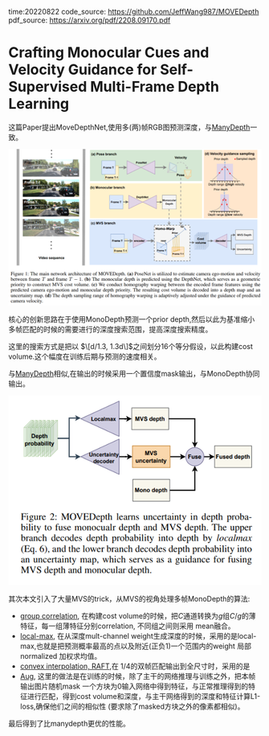 time:20220822
code_source: https://github.com/JeffWang987/MOVEDepth
pdf_source: https://arxiv.org/pdf/2208.09170.pdf

# Crafting Monocular Cues and Velocity Guidance for Self-Supervised Multi-Frame Depth Learning

这篇Paper提出MoveDepthNet,使用多(两)帧RGB图预测深度，与[ManyDepth]一致。

![image](res/movedepth_arch.png)

核心的创新思路在于使用MonoDepth预测一个prior depth,然后以此为基准缩小多帧匹配的时候的需要进行的深度搜索范围，提高深度搜索精度。

这里的搜索方式是把以 $\[d/1.3, 1.3d\]$之间划分16个等分假设，以此构建cost volume.这个幅度在训练后期与预测的速度相关。

与[ManyDepth]相似,在输出的时候采用一个置信度mask输出，与MonoDepth协同输出。

![image](res/movedepth_output.png)


其次本文引入了大量MVS的trick，从MVS的视角处理多帧MonoDepth的算法:

- [group correlation](../others/patchmatchnet.md), 在构建cost volume的时候，把$C$通道转换为$g$组$C/g$的薄特征，每一组薄特征分别correlation, 不同组之间则采用 mean融合。
- [local-max](https://arxiv.org/abs/2112.05126), 在从深度mult-channel weight生成深度的时候，采用的是local-max,也就是把预测概率最高的点以及附近(正负1)一个范围内的weight 局部normalized 加权求均值。
- [convex interpolation, RAFT](../Summaries/Summary_of_serveral_eccv2020.md),在 1/4的双帧匹配输出到全尺寸时，采用的是
- [Aug](https://arxiv.org/abs/2104.05374), 这里的做法是在训练的时候，除了主干的网络推理与训练之外，把本帧输出图片随机mask 一个方块为0输入网络中得到特征，与正常推理得到的特征进行匹配，得到cost volume和深度，与主干网络得到的深度和特征计算L1-loss,确保他们之间的相似性 (要求除了masked方块之外的像素都相似)。

最后得到了比manydepth更优的性能。


[ManyDepth]:manydepth.md

